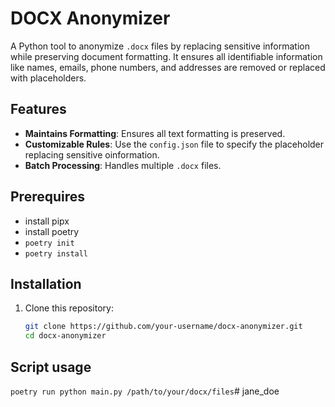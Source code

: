 # DOCX Anonymizer

A Python tool to anonymize `.docx` files by replacing sensitive information while preserving document formatting. It ensures all identifiable information like names, emails, phone numbers, and addresses are removed or replaced with placeholders.

## Features
- **Maintains Formatting**: Ensures all text formatting is preserved.
- **Customizable Rules**: Use the `config.json` file to specify the placeholder replacing sensitive oinformation.
- **Batch Processing**: Handles multiple `.docx` files.

## Prerequires
- install pipx
- install poetry
- `poetry init`
- `poetry install`

## Installation
1. Clone this repository:
   ```bash
   git clone https://github.com/your-username/docx-anonymizer.git
   cd docx-anonymizer

## Script usage
`poetry run python main.py /path/to/your/docx/files`# jane_doe
